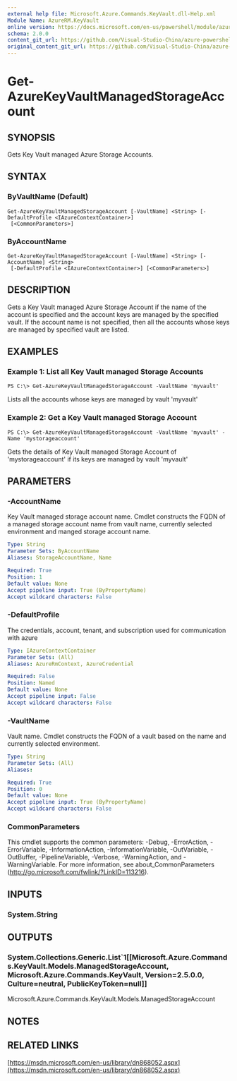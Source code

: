 ```yaml
---
external help file: Microsoft.Azure.Commands.KeyVault.dll-Help.xml
Module Name: AzureRM.KeyVault
online version: https://docs.microsoft.com/en-us/powershell/module/azurerm.keyvault/get-azurekeyvaultmanagedstorageaccount
schema: 2.0.0
content_git_url: https://github.com/Visual-Studio-China/azure-powershell/blob/preview/src/ResourceManager/KeyVault/Commands.KeyVault/help/Get-AzureKeyVaultManagedStorageAccount.md
original_content_git_url: https://github.com/Visual-Studio-China/azure-powershell/blob/preview/src/ResourceManager/KeyVault/Commands.KeyVault/help/Get-AzureKeyVaultManagedStorageAccount.md
---
```


# Get-AzureKeyVaultManagedStorageAccount

## SYNOPSIS
Gets Key Vault managed Azure Storage Accounts.

## SYNTAX

### ByVaultName (Default)
```
Get-AzureKeyVaultManagedStorageAccount [-VaultName] <String> [-DefaultProfile <IAzureContextContainer>]
 [<CommonParameters>]
```

### ByAccountName
```
Get-AzureKeyVaultManagedStorageAccount [-VaultName] <String> [-AccountName] <String>
 [-DefaultProfile <IAzureContextContainer>] [<CommonParameters>]
```

## DESCRIPTION
Gets a Key Vault managed Azure Storage Account if the name of the account is specified and the account keys are managed by the specified vault. If the account name is not specified, then all the accounts whose keys are managed by specified vault are listed.

## EXAMPLES

### Example 1: List all Key Vault managed Storage Accounts
```
PS C:\> Get-AzureKeyVaultManagedStorageAccount -VaultName 'myvault'
```

Lists all the accounts whose keys are managed by vault 'myvault'

### Example 2: Get a Key Vault managed Storage Account
```
PS C:\> Get-AzureKeyVaultManagedStorageAccount -VaultName 'myvault' -Name 'mystorageaccount'
```

Gets the details of Key Vault managed Storage Account of 'mystorageaccount' if its keys are managed by vault 'myvault'

## PARAMETERS

### -AccountName
Key Vault managed storage account name. Cmdlet constructs the FQDN of a managed storage account name from vault name, currently selected environment and manged storage account name.

```yaml
Type: String
Parameter Sets: ByAccountName
Aliases: StorageAccountName, Name

Required: True
Position: 1
Default value: None
Accept pipeline input: True (ByPropertyName)
Accept wildcard characters: False
```

### -DefaultProfile
The credentials, account, tenant, and subscription used for communication with azure

```yaml
Type: IAzureContextContainer
Parameter Sets: (All)
Aliases: AzureRmContext, AzureCredential

Required: False
Position: Named
Default value: None
Accept pipeline input: False
Accept wildcard characters: False
```

### -VaultName
Vault name.
Cmdlet constructs the FQDN of a vault based on the name and currently selected environment.

```yaml
Type: String
Parameter Sets: (All)
Aliases: 

Required: True
Position: 0
Default value: None
Accept pipeline input: True (ByPropertyName)
Accept wildcard characters: False
```

### CommonParameters
This cmdlet supports the common parameters: -Debug, -ErrorAction, -ErrorVariable, -InformationAction, -InformationVariable, -OutVariable, -OutBuffer, -PipelineVariable, -Verbose, -WarningAction, and -WarningVariable. For more information, see about_CommonParameters (http://go.microsoft.com/fwlink/?LinkID=113216).

## INPUTS

### System.String

## OUTPUTS

### System.Collections.Generic.List`1[[Microsoft.Azure.Commands.KeyVault.Models.ManagedStorageAccount, Microsoft.Azure.Commands.KeyVault, Version=2.5.0.0, Culture=neutral, PublicKeyToken=null]]
Microsoft.Azure.Commands.KeyVault.Models.ManagedStorageAccount

## NOTES

## RELATED LINKS

[https://msdn.microsoft.com/en-us/library/dn868052.aspx](https://msdn.microsoft.com/en-us/library/dn868052.aspx)

